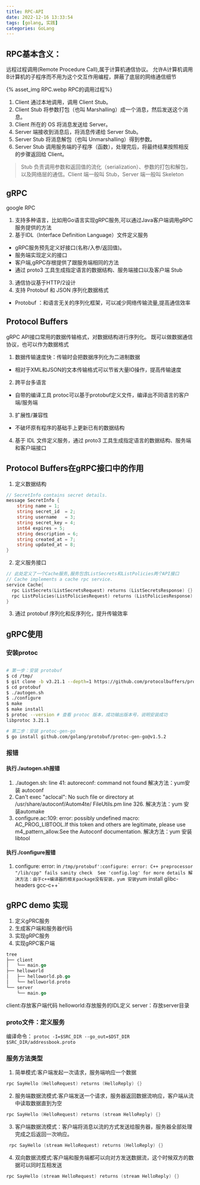 ```yaml
---
title: RPC-API
date: 2022-12-16 13:33:54
tags: [golang, 实践]
categories: GoLang
---
```


## RPC基本含义：
远程过程调用(Remote Procedure Call),属于计算机通信协议。
允许A计算机调用B计算机的子程序而不用为这个交互作用编程，屏蔽了底层的网络通信细节

{% asset_img RPC.webp RPC的调用过程%}
1. Client 通过本地调用，调用 Client Stub。
2. Client Stub 将参数打包（也叫 Marshalling）成一个消息，然后发送这个消息。
3. Client 所在的 OS 将消息发送给 Server。
4. Server 端接收到消息后，将消息传递给 Server Stub。
5. Server Stub 将消息解包（也叫 Unmarshalling）得到参数。
6. Server Stub 调用服务端的子程序（函数），处理完后，将最终结果按照相反的步骤返回给 Client。

> Stub 负责调用参数和返回值的流化（serialization）、参数的打包和解包，以及网络层的通信。Client 端一般叫 Stub，Server 端一般叫 Skeleton


## gRPC 
google RPC
1. 支持多种语言，比如用Go语言实现gRPC服务,可以通过Java客户端调用gRPC服务提供的方法
2. 基于IDL（Interface Definition Language）文件定义服务
  - gRPC服务预先定义好接口(名称/入参/返回值)。
  - 服务端实现定义的接口
  - 客户端,gRPC存根提供了跟服务端相同的方法
  - 通过 proto3 工具生成指定语言的数据结构、服务端接口以及客户端 Stub
3. 通信协议基于HTTP/2设计
4. 支持 Protobuf 和 JSON 序列化数据格式
  - Protobuf ：和语言无关的序列化框架，可以减少网络传输流量,提高通信效率

## Protocol Buffers
gRPC API接口常用的数据传输格式，对数据结构进行序列化。
既可以做数据通信协议，也可以作为数据格式
1. 数据传输速度快：传输时会把数据序列化为二进制数据
  - 相对于XML和JSON的文本传输格式可以节省大量IO操作，提高传输速度
2. 跨平台多语言
  - 自带的编译工具 protoc可以基于protobuf定义文件，编译出不同语言的客户端/服务端
3. 扩展性/兼容性
  - 不破坏原有程序的基础手上更新已有的数据结构
4. 基于 IDL 文件定义服务，通过 proto3 工具生成指定语言的数据结构、服务端和客户端接口

## Protocol Buffers在gRPC接口中的作用
1. 定义数据结构
```go
// SecretInfo contains secret details.
message SecretInfo {
    string name = 1;
    string secret_id  = 2;
    string username   = 3;
    string secret_key = 4;
    int64 expires = 5;
    string description = 6;
    string created_at = 7;
    string updated_at = 8;
}
```
2. 定义服务接口
```go
// 此处定义了一个Cache服务,服务包含ListSecrets和ListPolicies两个API接口
// Cache implements a cache rpc service.
service Cache{
  rpc ListSecrets(ListSecretsRequest) returns (ListSecretsResponse) {}
  rpc ListPolicies(ListPoliciesRequest) returns (ListPoliciesResponse) {}
}
```
3. 通过 protobuf 序列化和反序列化，提升传输效率



## gRPC使用
### 安装protoc
```bash

# 第一步：安装 protobuf
$ cd /tmp/
$ git clone -b v3.21.1 --depth=1 https://github.com/protocolbuffers/protobuf
$ cd protobuf
$ ./autogen.sh
$ ./configure
$ make
$ make install 
$ protoc --version # 查看 protoc 版本，成功输出版本号，说明安装成功
libprotoc 3.21.1

# 第二步：安装 protoc-gen-go
$ go install github.com/golang/protobuf/protoc-gen-go@v1.5.2
```

### 报错
#### 执行./autogen.sh报错
1. ./autogen.sh: line 41: autoreconf: command not found
解决方法：yum安装 autoconf
2. Can't exec "aclocal": No such file or directory at /usr/share/autoconf/Autom4te/ FileUtils.pm line 326. 
解决方法：yum 安装automake
3. configure.ac:109: error: possibly undefined macro: AC_PROG_LIBTOOL.If this token and others are legitimate, please use m4_pattern_allow.See the Autoconf documentation.
解决方法：yum 安装libtool
#### 执行./configure报错
1. configure: error: in `/tmp/protobuf':configure: error: C++ preprocessor "/lib/cpp" fails sanity check  See 'config.log' for more details
解决方法：由于c++编译器的相关package没有安装，yum 安装`yum install glibc-headers gcc-c++`


## gRPC demo 实现

1. 定义gPRC服务
2. 生成客户端和服务器代码
3. 实现gRPC服务
4. 实现gRPC客户端

```go
tree
├── client
│   └── main.go
├── helloworld
│   ├── helloworld.pb.go
│   └── helloworld.proto
└── server
    └── main.go
```
client:存放客户端代码
helloworld:存放服务的IDL定义
server：存放server目录
### proto文件：定义服务
编译命令：
`protoc -I=$SRC_DIR --go_out=$DST_DIR $SRC_DIR/addressbook.proto`

### 服务方法类型
1. 简单模式:客户端发起一次请求，服务端响应一个数据
```go
rpc SayHello (HelloRequest) returns (HelloReply) {}
```
2. 服务端数据流模式:客户端发送一个请求，服务器返回数据流响应，客户端从流中读取数据直到为空
```go
rpc SayHello (HelloRequest) returns (stream HelloReply) {}
```
3. 客户端数据流模式：客户端将消息以流的方式发送给服务器，服务器全部处理完成之后返回一次响应。
```go
 rpc SayHello (stream HelloRequest) returns (HelloReply) {}
```
4. 双向数据流模式:客户端和服务端都可以向对方发送数据流，这个时候双方的数据可以同时互相发送
```go
rpc SayHello (stream HelloRequest) returns (stream HelloReply) {}
```

































































































































